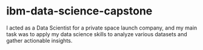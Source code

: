 # ibm-data-science-capstone
I acted as a Data Scientist for a private space launch company, and my main task was to apply my data science skills to analyze various datasets and gather actionable insights.
